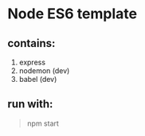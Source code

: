 # Node ES6 template

## contains:
1. express
2. nodemon (dev)
3. babel (dev)

## run with:
> npm start
